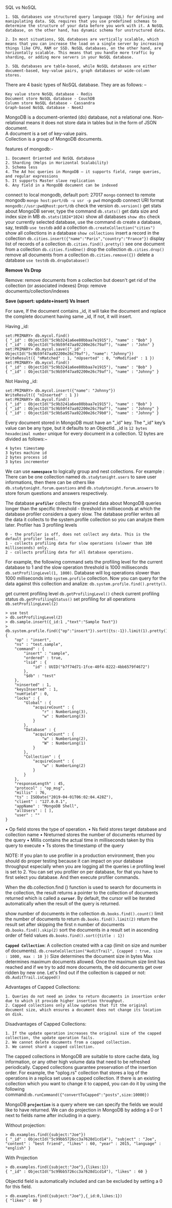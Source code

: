 SQL vs NoSQL
```
1. SQL databases use structured query language (SQL) for defining and manipulating data. SQL requires that you use predefined schemas to determine the structure of your data before you work with it. A NoSQL database, on the other hand, has dynamic schema for unstructured data.

2. In most situations, SQL databases are vertically scalable, which means that you can increase the load on a single server by increasing things like CPU, RAM or SSD. NoSQL databases, on the other hand, are horizontally scalable. This means that you handle more traffic by sharding, or adding more servers in your NoSQL database.

3. SQL databases are table-based, while NoSQL databases are either document-based, key-value pairs, graph databases or wide-column stores.
```

There are 4 basic types of NoSQL database. They are as follows: –
```
Key value store NoSQL database - Redis
Document store NoSQL database - CouchDB
Column store NoSQL database - Cassandra
Graph-based NoSQL database - Neo4J
```
MongoDB is a document-oriented (do) database, not a relational one. Non-relational means it does not store data in tables but in the form of JSON document.\
A document is a set of key-value pairs.\
Collection is a group of MongoDB documents.

features of mongodb:-
```
1. Document Oriented and NoSQL database
2. Sharding (Helps in Horizontal Scalability)
3. Schema less
4. The Ad hoc queries in MongoDB – it supports field, range queries, and regular expressions
5. It supports Master slave replication
6. Any field in a MongoDB document can be indexed
```

connect to local mongodb, default port: 27017 `mongo`
connect to remote mongodb `mongo host:port/db -u usr -p pwd`
mongodb connect URI format `mongodb://usr:pwd@host:port/db`
check the version `db.version()`
get stats about MongoDB server, type the command `db.stats()`
get data size and index size in MB `db.stats(1024*1024)`
show all databases `show dbs`
check your currently selected database, use the command `db`
create a database, say, testdb `use testdb`
add a collection `db.createCollection("cities")`
show all collections in a database `show collections`
insert a record in the collection `db.cities.insert({"name":"Paris","country":"France"})`
display list of records of a collection `db.cities.find().pretty()`
see one document from a collection `db.cities.findOne()`
drop the collection `db.cities.drop()`
remove all documents from a collection `db.cities.remove({})`
delete a database `use testdb` `db.dropDatabase()`

__Remove Vs Drop__

Remove: remove documents from a collection but doesn't get rid of the collection (or associated indexes)
Drop: remove documents/collection/indexes


__Save (upsert: update+insert) Vs Insert__

For save, If the document contains _id, it will take the document and replace the complete document having same _id, If not, it will insert.

Having _id:
```
set:PRIMARY> db.mycol.find()
{ "_id" : ObjectId("5c9b3241a6ee80bbaa7e1915"), "name" : "Bob" }
{ "_id" : ObjectId("5c9b59f47aa92200e26c79af"), "name" : "John" }
set:PRIMARY> db.mycol.save({"_id" : ObjectId("5c9b59f47aa92200e26c79af"), "name": "Johnny"})
WriteResult({ "nMatched" : 1, "nUpserted" : 0, "nModified" : 1 })
set:PRIMARY> db.mycol.find()
{ "_id" : ObjectId("5c9b3241a6ee80bbaa7e1915"), "name" : "Bob" }
{ "_id" : ObjectId("5c9b59f47aa92200e26c79af"), "name" : "Johnny" }
```

Not Having _id:
```
set:PRIMARY> db.mycol.insert({"name": "Johnny"})
WriteResult({ "nInserted" : 1 })
set:PRIMARY> db.mycol.find()
{ "_id" : ObjectId("5c9b3241a6ee80bbaa7e1915"), "name" : "Bob" }
{ "_id" : ObjectId("5c9b59f47aa92200e26c79af"), "name" : "Johnny" }
{ "_id" : ObjectId("5c9b5a957aa92200e26c79b0"), "name" : "Johnny" }
```

Every document stored in MongoDB must have an "_id" key. The "_id" key’s value can be any type, but it defaults to an ObjectId. _id is `12 bytes hexadecimal number` unique for every document in a collection. 12 bytes are divided as follows:−
```
4 bytes timestamp
3 bytes machine id
2 bytes process id 
3 bytes incrementer
```
We can use __`namespace`__ to logically group and nest collections. For example : There can be one collection named `db.studytonight.users` to save user informations, then there can be others like `db.studytonight.forum.questions` and `db.studytonight.forum.answers` to store forum questions and answers respectively.

The database __`profiler`__ collects fine grained data about MongoDB queries longer than the specific threshold - threshold in milliseconds at which the database profiler considers a query slow. The database profiler writes all the data it collects to the system.profile collection so you can analyze them later.
Profiler has 3 profiling levels
```
0 - the profiler is off, does not collect any data. This is the default profiler level.
1 - collects profiling data for slow operations (slower than 100 milliseconds) only.
2 - collects profiling data for all database operations.
```
For example, the following command sets the profiling level for the current database to 1 and the slow operation threshold is 1000 milliseconds `db.setProfilingLevel(1, 1000)`. Database will log operations slower than 1000 milliseconds into `system.profile` collection. Now you can query for the data against this collection and analize: `db.system.profile.find().pretty()`.

get current profiling level `db.getProfilingLevel()`
check current profiling status `db.getProfilingStatus()`
set profiling for all operations `db.setProfilingLevel(2)`
```
> use test
> db.setProfilingLevel(2)
> db.sample.insert({_id:1 ,"text":"Sample Text"})
> db.system.profile.find({"op":"insert"}).sort({ts:-1}).limit(1).pretty()
{
	"op" : "insert",
	"ns" : "test.sample",
	"command" : {
		"insert" : "sample",
		"ordered" : true,
		"lsid" : {
			"id" : UUID("b7f74d71-1fce-40f4-8222-4bb6579f4672")
		},
		"$db" : "test"
	},
	"ninserted" : 1,
	"keysInserted" : 1,
	"numYield" : 0,
	"locks" : {
		"Global" : {
			"acquireCount" : {
				"r" : NumberLong(3),
				"w" : NumberLong(3)
			}
		},
		"Database" : {
			"acquireCount" : {
				"w" : NumberLong(2),
				"W" : NumberLong(1)
			}
		},
		"Collection" : {
			"acquireCount" : {
				"w" : NumberLong(2)
			}
		}
	},
	"responseLength" : 45,
	"protocol" : "op_msg",
	"millis" : 76,
	"ts" : ISODate("2019-04-01T06:02:04.428Z"),
	"client" : "127.0.0.1",
	"appName" : "MongoDB Shell",
	"allUsers" : [ ],
	"user" : ""
}
```
•	Op field stores the type of operation.
•	Ns field stores target database and collection name
•	Nreturned stores the number of documents returned by the query
•	Millis contains the actual time in milliseconds taken by this query to execute
•	Ts stores the timestamp of the query

NOTE: If you plan to use profiler in a production environment, then you should do proper testing because it can impact on your database throughput especially when you are logging all the queries i.e profiling level is set to 2. You can set you profiler on per database, for that you have to first select you database. And then execute profiler commands.

When the db.collection.find () function is used to search for documents in the collection, the result returns a pointer to the collection of documents returned which is called a __`cursor`__. By default, the cursor will be iterated automatically when the result of the query is returned.

show number of documents in the collection `db.books.find().count()`
limit the number of documents to return `db.books.find().limit(2)`
return the result set after skipping the first n number of documents `db.books.find().skip(2)`
sort the documents in a result set in ascending order of field values `db.books.find().sort({title : 1})`

__`Capped Collection`__: A collection created with a cap (limit on size and number of documents).
`db.createCollection("AuditTrail", {capped : true, size : 1000, max : 10 })`
Size determines the document size in bytes
Max determines maximum documents allowed.
Once the maximum size limit has reached and if we try to add more documents, the old documents get over ridden by new one.
Let's find out if the collection is capped or not: `db.AuditTrail.isCapped()`

Advantages of Capped Collections:
```
1. Queries do not need an index to return documents in insertion order due to which it provide higher insertion throughput.
2. Capped collections only allow updates that fit the original document size, which ensures a document does not change its location on disk.
```
Disadvantages of Capped Collections:
```
1. If the update operation increases the original size of the capped collection, the update operation fails.
2. We cannot delete documents from a capped collection. 
3. We cannot shard a capped collection.
```
The capped collections in MongoDB are suitable to store cache data, log information, or any other high volume data that need to be refreshed periodically.
Capped collections guarantee preservation of the insertion order.
For example, the "oplog.rs" collection that stores a log of the operations in a replica set uses a capped collection. If there is an existing collection which you want to change it to capped, you can do it by using the following command:`db.runCommand({"convertToCapped":"posts",size:10000})`

MongoDB __`projection`__ is a query where we can specify the fields we would like to have returned. We can do projection in MongoDB by adding a 0 or 1 next to fields name after including in a query.

Without projection:
```
> db.examples.find({subject:"Joe"})
{ "_id" : ObjectId("5c99bb5726cc3a7628d1cd14"), "subject" : "Joe", "content" : "best friend", "likes" : 60, "year" : 2015, "language" : "english" }
```
With Projection
```
> db.examples.find({subject:"Joe"},{likes:1})
{ "_id" : ObjectId("5c99bb5726cc3a7628d1cd14"), "likes" : 60 }
```
ObjectId field is automatically included and can be excluded by setting a 0 for this field.
```
> db.examples.find({subject:"Joe"},{_id:0,likes:1})
{ "likes" : 60 }
```



